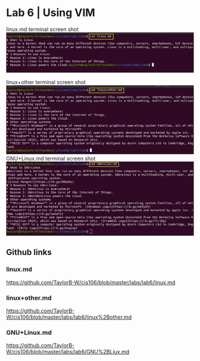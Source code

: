 # Lab 6 | Using VIM
linux.md terminal screen shot
![linux.mdSS](Images/../../../Images/lab6/lab6.1.png)

linux+other terminal screen shot
![linux+other](../../Images/lab6/lab6.2.png)
GNU+Linux.md terminal screen shot
![GNU+Linux](../../Images/lab6/lab6.3.png)

## Github links

### linux.md 
https://github.com/TaylorB-W/cis106/blob/master/labs/lab6/linux.md

### linux+other.md
https://github.com/TaylorB-W/cis106/blob/master/labs/lab6/linux%2Bother.md

### GNU+Linux.md
https://github.com/TaylorB-W/cis106/blob/master/labs/lab6/GNU%2BLiux.md

